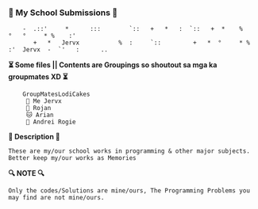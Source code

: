 ### 🐾 My School Submissions 🐾

        -  .::'     *      :::        `::   +   *   :  `::   +  *    %     °   °     * %    :' 
           +   *   Jervx           %  :     `::         +   *  °     * %    :'  Jervx  -  `'   :      .. 
    
**⏳ Some files || Contents are Groupings so shoutout sa mga ka groupmates XD ⏳**

        GroupMatesLodiCakes
         🦊 Me Jervx
         🐻 Rojan
         🐱 Arian
         🐯 Andrei Rogie

**📍 Description 📍**

  ```These are my/our school works in programming & other major subjects. Better keep my/our works as Memories ```

        
**🔍 NOTE 🔍**

  ```Only the codes/Solutions are mine/ours, The Programming Problems you may find are not mine/ours. ```
